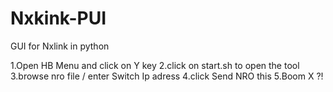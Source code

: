 # Nxkink-PUI
GUI for Nxlink in python

1.Open HB Menu and click on Y key
2.click on start.sh to open the tool
3.browse nro file / enter Switch Ip adress
4.click Send NRO this
5.Boom X ?!
